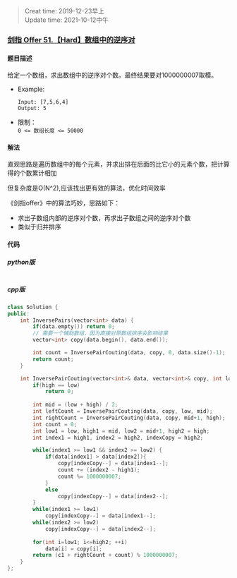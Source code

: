 > Creat time: 2019-12-23早上  
> Update time: 2021-10-12中午

### [剑指 Offer 51.【Hard】数组中的逆序对](https://leetcode-cn.com/problems/shu-zu-zhong-de-ni-xu-dui-lcof/)
#### 题目描述
给定一个数组，求出数组中的逆序对个数。最终结果要对1000000007取模。

- Example:
    ```
    Input: [7,5,6,4]
    Output: 5
    ```  
- 限制：  
    `0 <= 数组长度 <= 50000`
#### 解法
直观思路是遍历数组中的每个元素，并求出排在后面的比它小的元素个数，把计算得的个数累计相加

但复杂度是O(N^2),应该找出更有效的算法，优化时间效率

《剑指offer》中的算法巧妙，思路如下：
- 求出子数组内部的逆序对个数，再求出子数组之间的逆序对个数
- 类似于归并排序

#### 代码
##### python版
```python

```

##### cpp版
```cpp
class Solution {
public:
    int InversePairs(vector<int> data) {
        if(data.empty()) return 0;
        // 需要一个辅助数组，因为直接对原数组排序会影响结果
        vector<int> copy(data.begin(), data.end());

        int count = InversePairCouting(data, copy, 0, data.size()-1);
        return count;
    }

    int InversePairCouting(vector<int>& data, vector<int>& copy, int low, int high) {
        if(high == low)
            return 0;
        
        int mid = (low + high) / 2;
        int leftCount = InversePairCouting(data, copy, low, mid);
        int rightCount = InversePairCouting(data, copy, mid+1, high);
        int count = 0;
        int low1 = low, high1 = mid, low2 = mid+1, high2 = high;
        int index1 = high1, index2 = high2, indexCopy = high2;

        while(index1 >= low1 && index2 >= low2) {
            if(data[index1] > data[index2]){
                copy[indexCopy--] = data[index1--];
                count += (index2 - high1);
                count %= 1000000007;
            }
            else
                copy[indexCopy--] = data[index2--];
        }
        while(index1 >= low1) 
            copy[indexCopy--] = data[index1--];
        while(index2 >= low2)
            copy[indexCopy--] = data[index2--];
        
        for(int i=low1; i<=high2; ++i)
            data[i] = copy[i];
        return (c1 + rightCount + count) % 1000000007;
    }
};
```